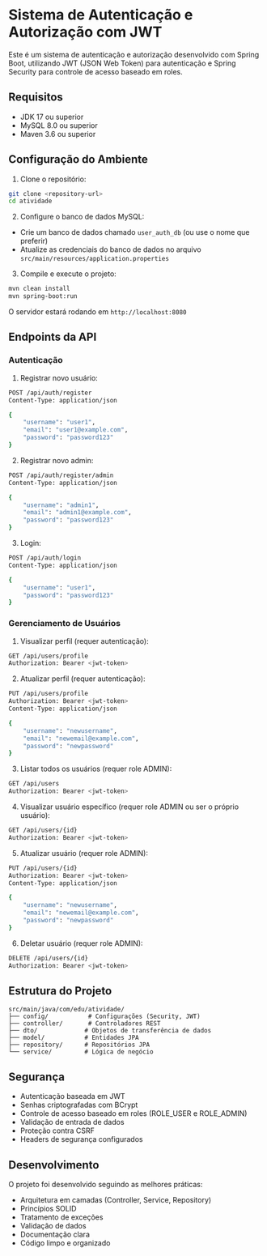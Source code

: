 # Sistema de Autenticação e Autorização com JWT

Este é um sistema de autenticação e autorização desenvolvido com Spring Boot, utilizando JWT (JSON Web Token) para autenticação e Spring Security para controle de acesso baseado em roles.

## Requisitos

- JDK 17 ou superior
- MySQL 8.0 ou superior
- Maven 3.6 ou superior

## Configuração do Ambiente

1. Clone o repositório:
```bash
git clone <repository-url>
cd atividade
```

2. Configure o banco de dados MySQL:
- Crie um banco de dados chamado `user_auth_db` (ou use o nome que preferir)
- Atualize as credenciais do banco de dados no arquivo `src/main/resources/application.properties`

3. Compile e execute o projeto:
```bash
mvn clean install
mvn spring-boot:run
```

O servidor estará rodando em `http://localhost:8080`

## Endpoints da API

### Autenticação

1. Registrar novo usuário:
```bash
POST /api/auth/register
Content-Type: application/json

{
    "username": "user1",
    "email": "user1@example.com",
    "password": "password123"
}
```

2. Registrar novo admin:
```bash
POST /api/auth/register/admin
Content-Type: application/json

{
    "username": "admin1",
    "email": "admin1@example.com",
    "password": "password123"
}
```

3. Login:
```bash
POST /api/auth/login
Content-Type: application/json

{
    "username": "user1",
    "password": "password123"
}
```

### Gerenciamento de Usuários

1. Visualizar perfil (requer autenticação):
```bash
GET /api/users/profile
Authorization: Bearer <jwt-token>
```

2. Atualizar perfil (requer autenticação):
```bash
PUT /api/users/profile
Authorization: Bearer <jwt-token>
Content-Type: application/json

{
    "username": "newusername",
    "email": "newemail@example.com",
    "password": "newpassword"
}
```

3. Listar todos os usuários (requer role ADMIN):
```bash
GET /api/users
Authorization: Bearer <jwt-token>
```

4. Visualizar usuário específico (requer role ADMIN ou ser o próprio usuário):
```bash
GET /api/users/{id}
Authorization: Bearer <jwt-token>
```

5. Atualizar usuário (requer role ADMIN):
```bash
PUT /api/users/{id}
Authorization: Bearer <jwt-token>
Content-Type: application/json

{
    "username": "newusername",
    "email": "newemail@example.com",
    "password": "newpassword"
}
```

6. Deletar usuário (requer role ADMIN):
```bash
DELETE /api/users/{id}
Authorization: Bearer <jwt-token>
```

## Estrutura do Projeto

```
src/main/java/com/edu/atividade/
├── config/           # Configurações (Security, JWT)
├── controller/       # Controladores REST
├── dto/             # Objetos de transferência de dados
├── model/           # Entidades JPA
├── repository/      # Repositórios JPA
└── service/         # Lógica de negócio
```

## Segurança

- Autenticação baseada em JWT
- Senhas criptografadas com BCrypt
- Controle de acesso baseado em roles (ROLE_USER e ROLE_ADMIN)
- Validação de entrada de dados
- Proteção contra CSRF
- Headers de segurança configurados

## Desenvolvimento

O projeto foi desenvolvido seguindo as melhores práticas:
- Arquitetura em camadas (Controller, Service, Repository)
- Princípios SOLID
- Tratamento de exceções
- Validação de dados
- Documentação clara
- Código limpo e organizado 